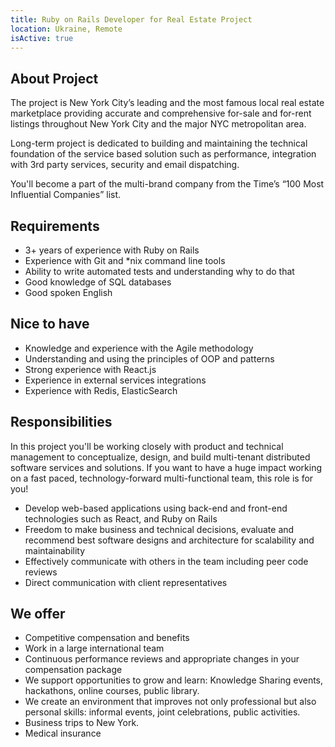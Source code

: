 ```yaml
---
title: Ruby on Rails Developer for Real Estate Project
location: Ukraine, Remote
isActive: true
---
```

## **About Project**

The project is New York City’s leading and the most famous local real estate marketplace providing accurate and comprehensive for-sale and for-rent listings throughout New York City and the major NYC metropolitan area.

Long-term project is dedicated to building and maintaining the technical foundation of the service based solution such as performance, integration with 3rd party services, security and email dispatching.

You'll become a part of the multi-brand company from the Time’s “100 Most Influential Companies” list.

## **Requirements**

* 3+ years of experience with Ruby on Rails
* Experience with Git and *nix command line tools
* Ability to write automated tests and understanding why to do that
* Good knowledge of SQL databases
* Good spoken English

## **Nice to have**

* Knowledge and experience with the Agile methodology
* Understanding and using the principles of OOP and patterns
* Strong experience with React.js
* Experience in external services integrations
* Experience with Redis, ElasticSearch

## **Responsibilities**

In this project you'll be working closely with product and technical management to conceptualize, design, and build multi-tenant distributed software services and solutions. If you want to have a huge impact working on a fast paced, technology-forward multi-functional team, this role is for you!

* Develop web-based applications using back-end and front-end technologies such as React, and Ruby on Rails
* Freedom to make business and technical decisions, evaluate and recommend best software designs and architecture for scalability and maintainability
* Effectively communicate with others in the team including peer code reviews
* Direct communication with client representatives

## **We offer**

* Competitive compensation and benefits
* Work in a large international team
* Continuous performance reviews and appropriate changes in your compensation package
* We support opportunities to grow and learn: Knowledge Sharing events, hackathons, online courses, public library.
* We create an environment that improves not only professional but also personal skills: informal events, joint celebrations, public activities.
* Business trips to New York.
* Medical insurance
